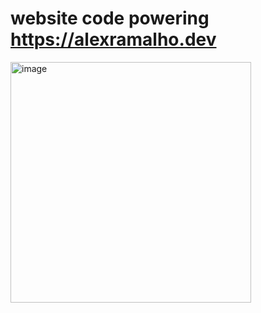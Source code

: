 # website code powering https://alexramalho.dev

<img width="385" alt="image" src="https://github.com/alramalho/website/assets/47791391/26d25f54-0f06-48fe-b648-d3eabc969df1">
